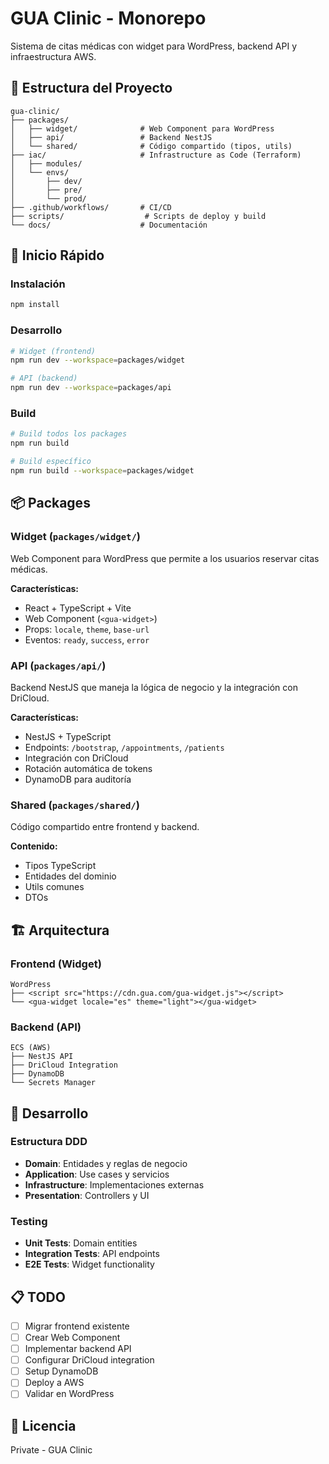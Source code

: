 # GUA Clinic - Monorepo

Sistema de citas médicas con widget para WordPress, backend API y infraestructura AWS.

## 📁 Estructura del Proyecto

```
gua-clinic/
├── packages/
│   ├── widget/              # Web Component para WordPress
│   ├── api/                 # Backend NestJS
│   └── shared/              # Código compartido (tipos, utils)
├── iac/                     # Infrastructure as Code (Terraform)
│   ├── modules/
│   └── envs/
│       ├── dev/
│       ├── pre/
│       └── prod/
├── .github/workflows/       # CI/CD
├── scripts/                  # Scripts de deploy y build
└── docs/                    # Documentación

```

## 🚀 Inicio Rápido

### Instalación
```bash
npm install
```

### Desarrollo
```bash
# Widget (frontend)
npm run dev --workspace=packages/widget

# API (backend)
npm run dev --workspace=packages/api
```

### Build
```bash
# Build todos los packages
npm run build

# Build específico
npm run build --workspace=packages/widget
```

## 📦 Packages

### Widget (`packages/widget/`)
Web Component para WordPress que permite a los usuarios reservar citas médicas.

**Características:**
- React + TypeScript + Vite
- Web Component (`<gua-widget>`)
- Props: `locale`, `theme`, `base-url`
- Eventos: `ready`, `success`, `error`

### API (`packages/api/`)
Backend NestJS que maneja la lógica de negocio y la integración con DriCloud.

**Características:**
- NestJS + TypeScript
- Endpoints: `/bootstrap`, `/appointments`, `/patients`
- Integración con DriCloud
- Rotación automática de tokens
- DynamoDB para auditoría

### Shared (`packages/shared/`)
Código compartido entre frontend y backend.

**Contenido:**
- Tipos TypeScript
- Entidades del dominio
- Utils comunes
- DTOs

## 🏗️ Arquitectura

### Frontend (Widget)
```
WordPress
├── <script src="https://cdn.gua.com/gua-widget.js"></script>
└── <gua-widget locale="es" theme="light"></gua-widget>
```

### Backend (API)
```
ECS (AWS)
├── NestJS API
├── DriCloud Integration
├── DynamoDB
└── Secrets Manager
```

## 🔧 Desarrollo

### Estructura DDD
- **Domain**: Entidades y reglas de negocio
- **Application**: Use cases y servicios
- **Infrastructure**: Implementaciones externas
- **Presentation**: Controllers y UI

### Testing
- **Unit Tests**: Domain entities
- **Integration Tests**: API endpoints
- **E2E Tests**: Widget functionality

## 📋 TODO

- [ ] Migrar frontend existente
- [ ] Crear Web Component
- [ ] Implementar backend API
- [ ] Configurar DriCloud integration
- [ ] Setup DynamoDB
- [ ] Deploy a AWS
- [ ] Validar en WordPress

## 📄 Licencia

Private - GUA Clinic









